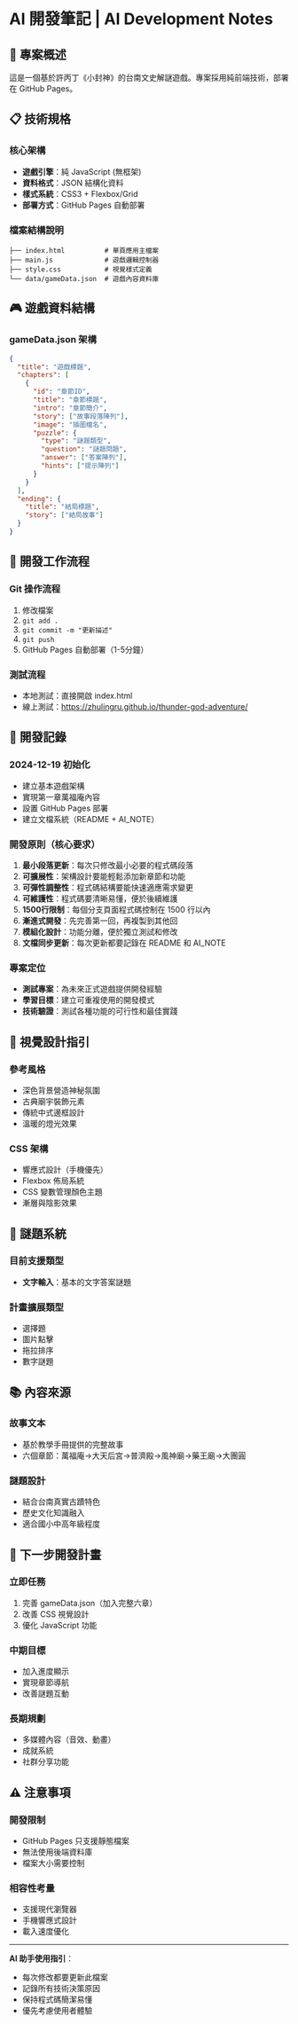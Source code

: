 # AI 開發筆記 | AI Development Notes

## 🤖 專案概述

這是一個基於許丙丁《小封神》的台南文史解謎遊戲。專案採用純前端技術，部署在 GitHub Pages。

## 📋 技術規格

### 核心架構
- **遊戲引擎**：純 JavaScript (無框架)
- **資料格式**：JSON 結構化資料
- **樣式系統**：CSS3 + Flexbox/Grid
- **部署方式**：GitHub Pages 自動部署

### 檔案結構說明
```
├── index.html          # 單頁應用主檔案
├── main.js             # 遊戲邏輯控制器
├── style.css           # 視覺樣式定義
└── data/gameData.json  # 遊戲內容資料庫
```

## 🎮 遊戲資料結構

### gameData.json 架構
```json
{
  "title": "遊戲標題",
  "chapters": [
    {
      "id": "章節ID",
      "title": "章節標題", 
      "intro": "章節簡介",
      "story": ["故事段落陣列"],
      "image": "插圖檔名",
      "puzzle": {
        "type": "謎題類型",
        "question": "謎題問題",
        "answer": ["答案陣列"],
        "hints": ["提示陣列"]
      }
    }
  ],
  "ending": {
    "title": "結局標題",
    "story": ["結局故事"]
  }
}
```

## 🔧 開發工作流程

### Git 操作流程
1. 修改檔案
2. `git add .`
3. `git commit -m "更新描述"`
4. `git push`
5. GitHub Pages 自動部署（1-5分鐘）

### 測試流程
- 本地測試：直接開啟 index.html
- 線上測試：https://zhulingru.github.io/thunder-god-adventure/

## 📝 開發記錄

### 2024-12-19 初始化
- 建立基本遊戲架構
- 實現第一章萬福庵內容
- 設置 GitHub Pages 部署
- 建立文檔系統（README + AI_NOTE）

### 開發原則（核心要求）
1. **最小段落更新**：每次只修改最小必要的程式碼段落
2. **可擴展性**：架構設計要能輕鬆添加新章節和功能
3. **可彈性調整性**：程式碼結構要能快速適應需求變更
4. **可維護性**：程式碼要清晰易懂，便於後續維護
5. **1500行限制**：每個分支頁面程式碼控制在 1500 行以內
6. **漸進式開發**：先完善第一回，再複製到其他回
7. **模組化設計**：功能分離，便於獨立測試和修改
8. **文檔同步更新**：每次更新都要記錄在 README 和 AI_NOTE

### 專案定位
- **測試專案**：為未來正式遊戲提供開發經驗
- **學習目標**：建立可重複使用的開發模式
- **技術驗證**：測試各種功能的可行性和最佳實踐

## 🎨 視覺設計指引

### 參考風格
- 深色背景營造神秘氛圍
- 古典廟宇裝飾元素
- 傳統中式邊框設計
- 溫暖的燈光效果

### CSS 架構
- 響應式設計（手機優先）
- Flexbox 佈局系統
- CSS 變數管理顏色主題
- 漸層與陰影效果

## 🧩 謎題系統

### 目前支援類型
- **文字輸入**：基本的文字答案謎題

### 計畫擴展類型
- 選擇題
- 圖片點擊
- 拖拉排序
- 數字謎題

## 📚 內容來源

### 故事文本
- 基於教學手冊提供的完整故事
- 六個章節：萬福庵→大天后宮→普濟殿→風神廟→藥王廟→大團圓

### 謎題設計
- 結合台南真實古蹟特色
- 歷史文化知識融入
- 適合國小中高年級程度

## 🔄 下一步開發計畫

### 立即任務
1. 完善 gameData.json（加入完整六章）
2. 改善 CSS 視覺設計
3. 優化 JavaScript 功能

### 中期目標
- 加入進度顯示
- 實現章節導航
- 改善謎題互動

### 長期規劃
- 多媒體內容（音效、動畫）
- 成就系統
- 社群分享功能

## ⚠️ 注意事項

### 開發限制
- GitHub Pages 只支援靜態檔案
- 無法使用後端資料庫
- 檔案大小需要控制

### 相容性考量
- 支援現代瀏覽器
- 手機響應式設計
- 載入速度優化

---

**AI 助手使用指引**：
- 每次修改都要更新此檔案
- 記錄所有技術決策原因
- 保持程式碼簡潔易懂
- 優先考慮使用者體驗
